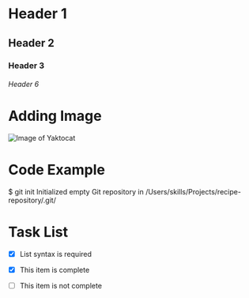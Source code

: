 # Header 1
## Header 2
### Header 3
###### Header 6


# Adding Image

![Image of Yaktocat](https://octodex.github.com/images/yaktocat.png)

# Code Example


$ git init
Initialized empty Git repository in /Users/skills/Projects/recipe-repository/.git/

# Task List

- [x] List syntax is required
- [x] This item is complete
- [ ] This item is not complete

